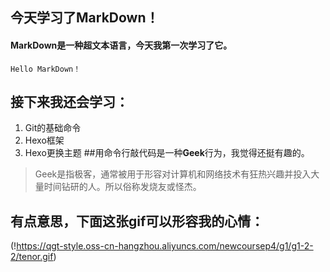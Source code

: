 ## 今天学习了MarkDown！
#### MarkDown是一种超文本语言，今天我第一次学习了它。
    Hello MarkDown！
## 接下来我还会学习：
1. Git的基础命令
2. Hexo框架
3. Hexo更换主题
##用命令行敲代码是一种**Geek**行为，我觉得还挺有趣的。
>Geek是指极客，通常被用于形容对计算机和网络技术有狂热兴趣并投入大量时间钻研的人。所以俗称发烧友或怪杰。
## 有点意思，下面这张gif可以形容我的心情：
(!https://qgt-style.oss-cn-hangzhou.aliyuncs.com/newcoursep4/g1/g1-2-2/tenor.gif)
